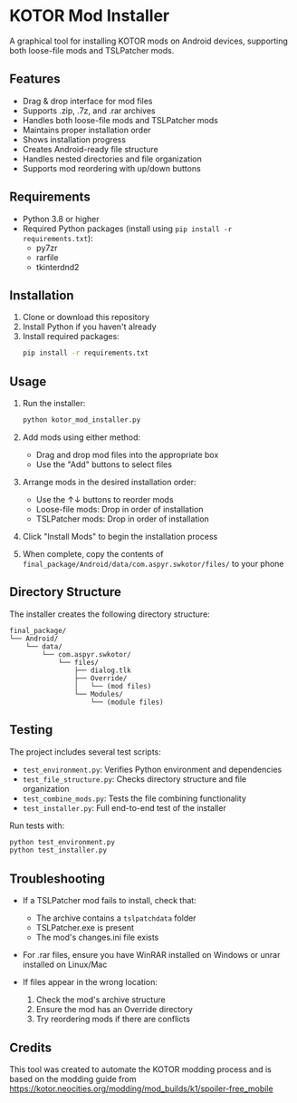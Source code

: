 # KOTOR Mod Installer

A graphical tool for installing KOTOR mods on Android devices, supporting both loose-file mods and TSLPatcher mods.

## Features

- Drag & drop interface for mod files
- Supports .zip, .7z, and .rar archives
- Handles both loose-file mods and TSLPatcher mods
- Maintains proper installation order
- Shows installation progress
- Creates Android-ready file structure
- Handles nested directories and file organization
- Supports mod reordering with up/down buttons

## Requirements

- Python 3.8 or higher
- Required Python packages (install using `pip install -r requirements.txt`):
  - py7zr
  - rarfile
  - tkinterdnd2

## Installation

1. Clone or download this repository
2. Install Python if you haven't already
3. Install required packages:
   ```bash
   pip install -r requirements.txt
   ```

## Usage

1. Run the installer:
   ```bash
   python kotor_mod_installer.py
   ```

2. Add mods using either method:
   - Drag and drop mod files into the appropriate box
   - Use the "Add" buttons to select files

3. Arrange mods in the desired installation order:
   - Use the ↑↓ buttons to reorder mods
   - Loose-file mods: Drop in order of installation
   - TSLPatcher mods: Drop in order of installation

4. Click "Install Mods" to begin the installation process

5. When complete, copy the contents of `final_package/Android/data/com.aspyr.swkotor/files/` to your phone

## Directory Structure

The installer creates the following directory structure:
```
final_package/
└── Android/
    └── data/
        └── com.aspyr.swkotor/
            └── files/
                ├── dialog.tlk
                ├── Override/
                │   └── (mod files)
                └── Modules/
                    └── (module files)
```

## Testing

The project includes several test scripts:

- `test_environment.py`: Verifies Python environment and dependencies
- `test_file_structure.py`: Checks directory structure and file organization
- `test_combine_mods.py`: Tests the file combining functionality
- `test_installer.py`: Full end-to-end test of the installer

Run tests with:
```bash
python test_environment.py
python test_installer.py
```

## Troubleshooting

- If a TSLPatcher mod fails to install, check that:
  - The archive contains a `tslpatchdata` folder
  - TSLPatcher.exe is present
  - The mod's changes.ini file exists

- For .rar files, ensure you have WinRAR installed on Windows or unrar installed on Linux/Mac

- If files appear in the wrong location:
  1. Check the mod's archive structure
  2. Ensure the mod has an Override directory
  3. Try reordering mods if there are conflicts

## Credits

This tool was created to automate the KOTOR modding process and is based on the modding guide from https://kotor.neocities.org/modding/mod_builds/k1/spoiler-free_mobile